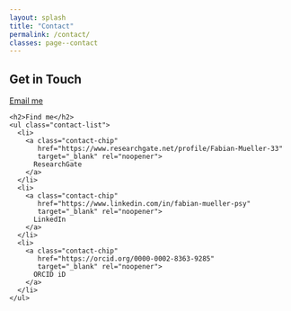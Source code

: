 ```yaml
---
layout: splash
title: "Contact"
permalink: /contact/
classes: page--contact
---
```


<link rel="stylesheet" href="/assets/css/custom.css">

<section class="contact-section">
  <div class="contact-intro">
    <h2>Get in Touch</h2>
    <p>
      <a class="email-link" href="mailto:fabian.muller.phd@icloud.com">
        Email me
      </a>
    </p>

    <h2>Find me</h2>
    <ul class="contact-list">
      <li>
        <a class="contact-chip" 
           href="https://www.researchgate.net/profile/Fabian-Mueller-33" 
           target="_blank" rel="noopener">
          ResearchGate
        </a>
      </li>
      <li>
        <a class="contact-chip" 
           href="https://www.linkedin.com/in/fabian-mueller-psy" 
           target="_blank" rel="noopener">
          LinkedIn
        </a>
      </li>
      <li>
        <a class="contact-chip" 
           href="https://orcid.org/0000-0002-8363-9285" 
           target="_blank" rel="noopener">
          ORCID iD
        </a>
      </li>
    </ul>
  </div>
</section>

